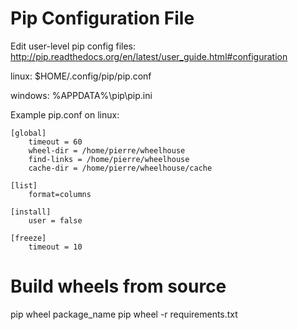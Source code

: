 
# Pip Configuration File

Edit user-level pip config files: http://pip.readthedocs.org/en/latest/user_guide.html#configuration

linux:   $HOME/.config/pip/pip.conf

windows: %APPDATA%\pip\pip.ini


Example pip.conf on linux:

    [global]
        timeout = 60
        wheel-dir = /home/pierre/wheelhouse
        find-links = /home/pierre/wheelhouse
        cache-dir = /home/pierre/wheelhouse/cache

    [list]
        format=columns

    [install]
        user = false

    [freeze]
        timeout = 10


# Build wheels from source

pip wheel package_name
pip wheel -r requirements.txt
